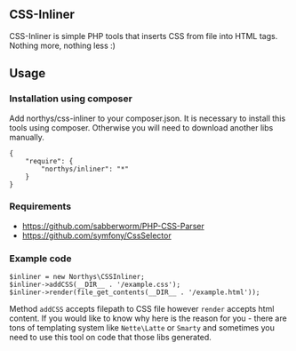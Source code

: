 CSS-Inliner
-------

CSS-Inliner is simple PHP tools that inserts CSS from file into HTML tags. Nothing more, nothing less :)

## Usage

### Installation using composer

Add northys/css-inliner to your composer.json. It is necessary to install this tools using composer. Otherwise you will need to download another libs manually.

	{
	    "require": {
	        "northys/inliner": "*"
	    }
	}

### Requirements
 - https://github.com/sabberworm/PHP-CSS-Parser
 - https://github.com/symfony/CssSelector

### Example code

	$inliner = new Northys\CSSInliner;
	$inliner->addCSS(__DIR__ . '/example.css');
	$inliner->render(file_get_contents(__DIR__ . '/example.html'));
	
Method `addCSS` accepts filepath to CSS file however `render` accepts html content. If you would like to know why here is the reason for you - there are tons of templating system like `Nette\Latte` or `Smarty` and sometimes you need to use this tool on code that those libs generated.
